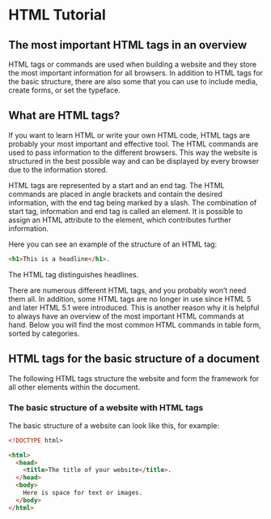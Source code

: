 # HTML Tutorial

## The most important HTML tags in an overview

HTML tags or commands are used when building a website and they store the most important information for all browsers. In addition to HTML tags for the basic structure, there are also some that you can use to include media, create forms, or set the typeface.

## What are HTML tags?

If you want to learn HTML or write your own HTML code, HTML tags are probably your most important and effective tool. The HTML commands are used to pass information to the different browsers. This way the website is structured in the best possible way and can be displayed by every browser due to the information stored.

HTML tags are represented by a start and an end tag. The HTML commands are placed in angle brackets and contain the desired information, with the end tag being marked by a slash. The combination of start tag, information and end tag is called an element. It is possible to assign an HTML attribute to the element, which contributes further information.

Here you can see an example of the structure of an HTML tag:

```html
<h1>This is a headline</h1>.
```

The HTML tag <h> distinguishes headlines.

There are numerous different HTML tags, and you probably won’t need them all. In addition, some HTML tags are no longer in use since HTML 5 and later HTML 5.1 were introduced. This is another reason why it is helpful to always have an overview of the most important HTML commands at hand. Below you will find the most common HTML commands in table form, sorted by categories.

## HTML tags for the basic structure of a document

The following HTML tags structure the website and form the framework for all other elements within the document.

### The basic structure of a website with HTML tags

The basic structure of a website can look like this, for example:

```html
<!DOCTYPE html>

<html>
  <head>
    <title>The title of your website</title>.
  </head>
  <body>
    Here is space for text or images.
  </body>
</html>
```
